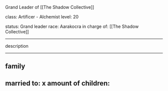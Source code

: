 Grand Leader of [[The Shadow Collective]]

class: Artificer - Alchemist
level: 20

status: Grand leader
race: Aarakocra
in charge of: [[The Shadow Collective]]

---

description

---

## family

married to:
x amount of children:
- 